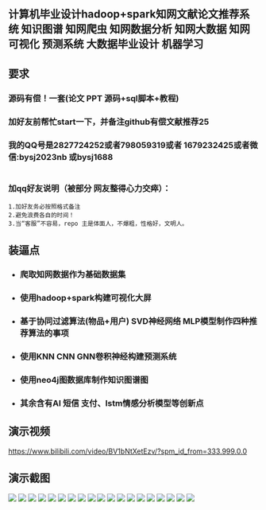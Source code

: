## 计算机毕业设计hadoop+spark知网文献论文推荐系统 知识图谱 知网爬虫 知网数据分析 知网大数据 知网可视化 预测系统 大数据毕业设计 机器学习

## 要求
### 源码有偿！一套(论文 PPT 源码+sql脚本+教程)

### 
### 加好友前帮忙start一下，并备注github有偿文献推荐25
### 我的QQ号是2827724252或者798059319或者 1679232425或者微信:bysj2023nb 或bysj1688

# 

### 加qq好友说明（被部分 网友整得心力交瘁）：
    1.加好友务必按照格式备注
    2.避免浪费各自的时间！
    3.当“客服”不容易，repo 主是体面人，不爆粗，性格好，文明人。

## 装逼点
- ### 爬取知网数据作为基础数据集

- ### 使用hadoop+spark构建可视化大屏

- ### 基于协同过滤算法(物品+用户) SVD神经网络 MLP模型制作四种推荐算法的事项

- ### 使用KNN CNN GNN卷积神经构建预测系统

- ### 使用neo4j图数据库制作知识图谱图

- ### 其余含有AI 短信 支付、lstm情感分析模型等创新点




## 演示视频

https://www.bilibili.com/video/BV1bNtXetEzv/?spm_id_from=333.999.0.0

## 演示截图
![](1.png)
![](2.png)
![](3.png)
![](4.png)
![](5.png)
![](6.png)
![](7.png)
![](8.png)
![](9.png)
![](10.png)
![](11.png)
![](12.png)
![](13.png)
![](14.png)
![](15.png)
![](16.png)
![](17.png)
![](18.png)
![](19.png)


